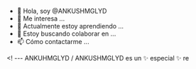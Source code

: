 
- 👋 Hola, soy @ANKUSHMGLYD
- 👀 Me interesa ...
- 🌱 Actualmente estoy aprendiendo ...
- 💞️ Estoy buscando colaborar en ...
- 📫 Cómo contactarme ...

<! ---
ANKUHMGLYD / ANKUSHMGLYD es un ✨ especial ✨ re
